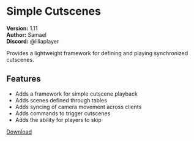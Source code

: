 # Simple Cutscenes

**Version:** 1.11  
**Author:** Samael  
**Discord:** @liliaplayer  

Provides a lightweight framework for defining and playing synchronized cutscenes.

## Features

- Adds a framework for simple cutscene playback
- Adds scenes defined through tables
- Adds syncing of camera movement across clients
- Adds commands to trigger cutscenes
- Adds the ability for players to skip

[Download](https://github.com/LiliaFramework/Modules/raw/refs/heads/gh-pages/cutscenes.zip)
